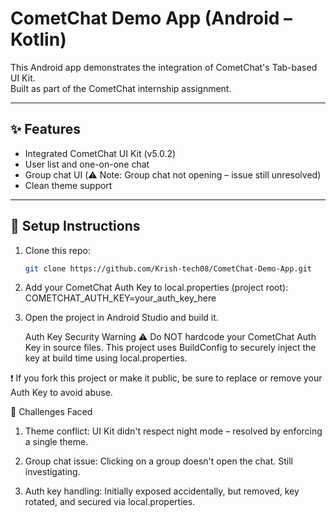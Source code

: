 # CometChat Demo App (Android – Kotlin)

This Android app demonstrates the integration of CometChat's Tab-based UI Kit.  
Built as part of the CometChat internship assignment.

---

## ✨ Features
- Integrated CometChat UI Kit (v5.0.2)
- User list and one-on-one chat
- Group chat UI (⚠️ Note: Group chat not opening – issue still unresolved)
- Clean theme support

---

## 🚀 Setup Instructions

1. Clone this repo:
   ```bash
   git clone https://github.com/Krish-tech08/CometChat-Demo-App.git
2. Add your CometChat Auth Key to local.properties (project root):    COMETCHAT_AUTH_KEY=your_auth_key_here
   
3. Open the project in Android Studio and build it.

   Auth Key Security Warning
⚠️ Do NOT hardcode your CometChat Auth Key in source files.
This project uses BuildConfig to securely inject the key at build time using local.properties.

❗ If you fork this project or make it public, be sure to replace or remove your Auth Key to avoid abuse.

🧠 Challenges Faced
1. Theme conflict: UI Kit didn't respect night mode – resolved by enforcing a single theme.

2. Group chat issue: Clicking on a group doesn't open the chat. Still investigating.

3. Auth key handling: Initially exposed accidentally, but removed, key rotated, and secured via local.properties.

